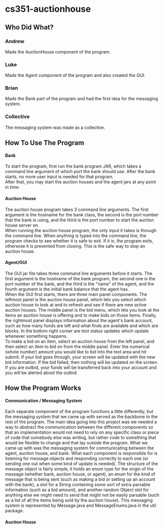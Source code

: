 # cs351-auctionhouse

## Who Did What? 

### Andrew 
Made the AuctionHouse component of the program. 
### Luke 
Made the Agent component of the program and also created the GUI. 
### Brian 
Made the Bank part of the program and had the first idea for the messaging system. 
### Collective 
The messaging system was made as a collective. 

## How To Use The Program 
#### Bank
To start the program, first run the bank program JAR, which takes a command line argument of 
which port the bank should use. After the bank starts, no more user input is needed for that program.
<br> 
After that, you may start the auction houses and the agent jars at any point in time. 
<br> 
#### Auction House 
The auction house program takes 3 command line arguments. The first argument is the hostname for the bank class,
the second is the port number that the bank is using, and the third is the port number to start the auction 
house server on.
<br> 
When running the auction house program, the only input it takes is through the command line. When anything is typed 
into the command line, the program checks to see whether it is safe to exit. If it is, the program exits, otherwise
it is prevented from closing. This is the safe way to stop an auction house. 
#### Agent/GUI 
The GUI jar file takes three command line arguments before it starts. The first argument is the hostname 
of the bank program, the second one is the port number of the bank, and the third is the "name" of the agent, 
and the fourth argument is the initial bank balance that the agent has. 
<br> 
When the GUI first starts, there are three main panel components. The leftmost panel is the auction house
panel, which lets you select which auction house to look at and to refresh and see if there are new active auction houses. 
The middle panel is the bid menu, which lets you look at the items an auction house is offering and to make bids 
on those items. Finally, the rightmost panel displays information about the agent's bank account, such as how many 
funds are left and what finds are available and which are blocks. In the bottom right corner are text status updates
which update whenever something happens. 
<br> 
To make a bid on an item, select an auction house from the left panel, and then select an item to bid on 
from the middle panel. Enter the numerical (whole number) amount you would like to bid into the text 
area and hit submit. If your bid goes through, your screen will be updated with the new bid information. If the 
bid failed, then nothing will be updated on the screen. If you are outbid, your funds will be transferred back into 
your account and you will be alerted about the outbid. 

## How the Program Works 
#### Communication / Messaging System 
Each separate component of the program functions a little differently, but the messaging 
system that we came up with served as the backbone to the rest of the program. The main 
idea going into this project was we needed a way to abstract the communication between the different 
components so that an implementation would not need to rely on any specific class or piece of code 
that somebody else was writing, but rather code to something that would be flexible to change 
and that lay outside the program. What we came up with was the messaging system 
for communicating between the agent, auction house, and bank. 
What each component is responsible for is listening for message objects and 
responding correctly to each one (or sending one out when some kind of update is needed).
The structure of the message object is fairly simple, it holds an enum type for the origin of the 
message (whether bank, auction house, or agent), an enum for the kind of message that is being sent
(such as making a bid or setting up an account with the bank), a slot for a String containing 
some sort of extra parsable information (such as a bid amount), and another random Object slot 
for anything else we might need to send that might not be easily parsable (such as a list of all the items being 
sold by the auction house). This messaging system is represented by Message.java and MessageEnums.java in the util package. 
#### Auction House 
